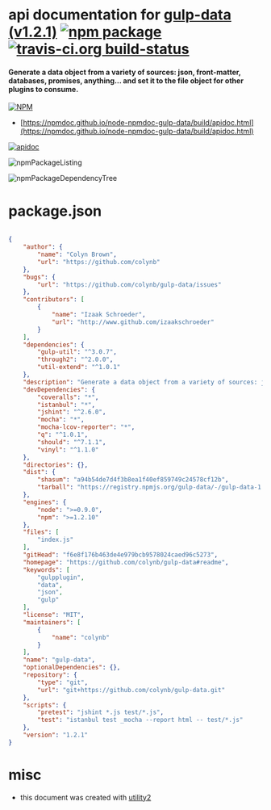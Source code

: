 # api documentation for  [gulp-data (v1.2.1)](https://github.com/colynb/gulp-data#readme)  [![npm package](https://img.shields.io/npm/v/npmdoc-gulp-data.svg?style=flat-square)](https://www.npmjs.org/package/npmdoc-gulp-data) [![travis-ci.org build-status](https://api.travis-ci.org/npmdoc/node-npmdoc-gulp-data.svg)](https://travis-ci.org/npmdoc/node-npmdoc-gulp-data)
#### Generate a data object from a variety of sources: json, front-matter, databases, promises, anything... and set it to the file object for other plugins to consume.

[![NPM](https://nodei.co/npm/gulp-data.png?downloads=true&downloadRank=true&stars=true)](https://www.npmjs.com/package/gulp-data)

- [https://npmdoc.github.io/node-npmdoc-gulp-data/build/apidoc.html](https://npmdoc.github.io/node-npmdoc-gulp-data/build/apidoc.html)

[![apidoc](https://npmdoc.github.io/node-npmdoc-gulp-data/build/screenCapture.buildCi.browser.%252Ftmp%252Fbuild%252Fapidoc.html.png)](https://npmdoc.github.io/node-npmdoc-gulp-data/build/apidoc.html)

![npmPackageListing](https://npmdoc.github.io/node-npmdoc-gulp-data/build/screenCapture.npmPackageListing.svg)

![npmPackageDependencyTree](https://npmdoc.github.io/node-npmdoc-gulp-data/build/screenCapture.npmPackageDependencyTree.svg)



# package.json

```json

{
    "author": {
        "name": "Colyn Brown",
        "url": "https://github.com/colynb"
    },
    "bugs": {
        "url": "https://github.com/colynb/gulp-data/issues"
    },
    "contributors": [
        {
            "name": "Izaak Schroeder",
            "url": "http://www.github.com/izaakschroeder"
        }
    ],
    "dependencies": {
        "gulp-util": "^3.0.7",
        "through2": "^2.0.0",
        "util-extend": "^1.0.1"
    },
    "description": "Generate a data object from a variety of sources: json, front-matter, databases, promises, anything... and set it to the file object for other plugins to consume.",
    "devDependencies": {
        "coveralls": "*",
        "istanbul": "*",
        "jshint": "^2.6.0",
        "mocha": "*",
        "mocha-lcov-reporter": "*",
        "q": "^1.0.1",
        "should": "^7.1.1",
        "vinyl": "^1.1.0"
    },
    "directories": {},
    "dist": {
        "shasum": "a94b54de7d4f3b8ea1f40ef859749c24578cf12b",
        "tarball": "https://registry.npmjs.org/gulp-data/-/gulp-data-1.2.1.tgz"
    },
    "engines": {
        "node": ">=0.9.0",
        "npm": ">=1.2.10"
    },
    "files": [
        "index.js"
    ],
    "gitHead": "f6e8f176b463de4e979bcb9578024caed96c5273",
    "homepage": "https://github.com/colynb/gulp-data#readme",
    "keywords": [
        "gulpplugin",
        "data",
        "json",
        "gulp"
    ],
    "license": "MIT",
    "maintainers": [
        {
            "name": "colynb"
        }
    ],
    "name": "gulp-data",
    "optionalDependencies": {},
    "repository": {
        "type": "git",
        "url": "git+https://github.com/colynb/gulp-data.git"
    },
    "scripts": {
        "pretest": "jshint *.js test/*.js",
        "test": "istanbul test _mocha --report html -- test/*.js"
    },
    "version": "1.2.1"
}
```



# misc
- this document was created with [utility2](https://github.com/kaizhu256/node-utility2)
